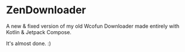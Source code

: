 # ZenDownloader

A new & fixed version of my old Wcofun Downloader made entirely with Kotlin & Jetpack Compose.

It's almost done. :)
